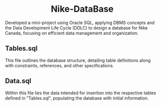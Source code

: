 <h1 align="center">Nike-DataBase</h1>
<p>Developed a mini-project using Oracle SQL, applying DBMS concepts and the Data Development Life Cycle (DDLC) to design a database for Nike Canada, focusing on efficient data management and organization.</p>

<h2>Tables.sql</h2>
<p>This file outlines the database structure, detailing table definitions along with constraints, references, and other specifications.</p>


<h2>Data.sql</h2>
<p>Within this file lies the data intended for insertion into the respective tables defined in "Tables.sql", populating the database with initial information.</p>
